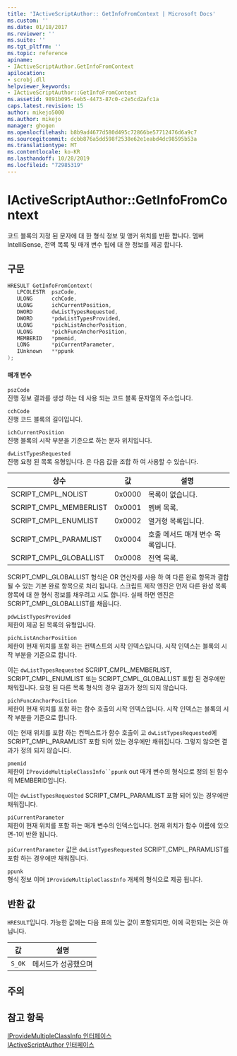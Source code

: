 ```yaml
---
title: 'IActiveScriptAuthor:: GetInfoFromContext | Microsoft Docs'
ms.custom: ''
ms.date: 01/18/2017
ms.reviewer: ''
ms.suite: ''
ms.tgt_pltfrm: ''
ms.topic: reference
apiname:
- IActiveScriptAuthor.GetInfoFromContext
apilocation:
- scrobj.dll
helpviewer_keywords:
- IActiveScriptAuthor::GetInfoFromContext
ms.assetid: 9891b095-6eb5-4473-87c0-c2e5cd2afc1a
caps.latest.revision: 15
author: mikejo5000
ms.author: mikejo
manager: ghogen
ms.openlocfilehash: b8b9ad4677d580d495c72866be57712476d6a9c7
ms.sourcegitcommit: dcbb876a5dd598f2538e62e1eabd4dc98595b53a
ms.translationtype: MT
ms.contentlocale: ko-KR
ms.lasthandoff: 10/28/2019
ms.locfileid: "72985319"
---
```

# <a name="iactivescriptauthorgetinfofromcontext"></a>IActiveScriptAuthor::GetInfoFromContext
코드 블록의 지정 된 문자에 대 한 형식 정보 및 앵커 위치를 반환 합니다. 멤버 IntelliSense, 전역 목록 및 매개 변수 팁에 대 한 정보를 제공 합니다.  
  
## <a name="syntax"></a>구문  
  
```cpp
HRESULT GetInfoFromContext(  
   LPCOLESTR  pszCode,  
   ULONG      cchCode,  
   ULONG      ichCurrentPosition,  
   DWORD      dwListTypesRequested,  
   DWORD      *pdwListTypesProvided,  
   ULONG      *pichListAnchorPosition,  
   ULONG      *pichFuncAnchorPosition,  
   MEMBERID   *pmemid,  
   LONG       *piCurrentParameter,  
   IUnknown   **ppunk  
);  
```  
  
#### <a name="parameters"></a>매개 변수  
 `pszCode`  
 진행 정보 결과를 생성 하는 데 사용 되는 코드 블록 문자열의 주소입니다.  
  
 `cchCode`  
 진행 코드 블록의 길이입니다.  
  
 `ichCurrentPosition`  
 진행 블록의 시작 부분을 기준으로 하는 문자 위치입니다.  
  
 `dwListTypesRequested`  
 진행 요청 된 목록 유형입니다. 은 다음 값을 조합 하 여 사용할 수 있습니다.  
  
|상수|값|설명|  
|--------------|-----------|-----------------|  
|SCRIPT_CMPL_NOLIST|0x0000|목록이 없습니다.|  
|SCRIPT_CMPL_MEMBERLIST|0x0001|멤버 목록.|  
|SCRIPT_CMPL_ENUMLIST|0x0002|열거형 목록입니다.|  
|SCRIPT_CMPL_PARAMLIST|0x0004|호출 메서드 매개 변수 목록입니다.|  
|SCRIPT_CMPL_GLOBALLIST|0x0008|전역 목록.|  
  
 SCRIPT_CMPL_GLOBALLIST 형식은 OR 연산자를 사용 하 여 다른 완료 항목과 결합 될 수 있는 기본 완료 항목으로 처리 됩니다. 스크립트 제작 엔진은 먼저 다른 완성 목록 항목에 대 한 형식 정보를 채우려고 시도 합니다. 실패 하면 엔진은 SCRIPT_CMPL_GLOBALLIST를 채웁니다.  
  
 `pdwListTypesProvided`  
 제한이 제공 된 목록의 유형입니다.  
  
 `pichListAnchorPosition`  
 제한이 현재 위치를 포함 하는 컨텍스트의 시작 인덱스입니다. 시작 인덱스는 블록의 시작 부분을 기준으로 합니다.  
  
 이는 `dwListTypesRequested` SCRIPT_CMPL_MEMBERLIST, SCRIPT_CMPL_ENUMLIST 또는 SCRIPT_CMPL_GLOBALLIST 포함 된 경우에만 채워집니다. 요청 된 다른 목록 형식의 경우 결과가 정의 되지 않습니다.  
  
 `pichFuncAnchorPosition`  
 제한이 현재 위치를 포함 하는 함수 호출의 시작 인덱스입니다. 시작 인덱스는 블록의 시작 부분을 기준으로 합니다.  
  
 이는 현재 위치를 포함 하는 컨텍스트가 함수 호출이 고 `dwListTypesRequested`에 SCRIPT_CMPL_PARAMLIST 포함 되어 있는 경우에만 채워집니다. 그렇지 않으면 결과가 정의 되지 않습니다.  
  
 `pmemid`  
 제한이 `IProvideMultipleClassInfo``ppunk` out 매개 변수의 형식으로 정의 된 함수의 MEMBERID입니다.  
  
 이는 `dwListTypesRequested` SCRIPT_CMPL_PARAMLIST 포함 되어 있는 경우에만 채워집니다.  
  
 `piCurrentParameter`  
 제한이 현재 위치를 포함 하는 매개 변수의 인덱스입니다. 현재 위치가 함수 이름에 있으면-1이 반환 됩니다.  
  
 `piCurrentParameter` 값은 `dwListTypesRequested` SCRIPT_CMPL_PARAMLIST를 포함 하는 경우에만 채워집니다.  
  
 `ppunk`  
 형식 정보 이며 `IProvideMultipleClassInfo` 개체의 형식으로 제공 됩니다.  
  
## <a name="return-value"></a>반환 값  
 `HRESULT`입니다. 가능한 값에는 다음 표에 있는 값이 포함되지만, 이에 국한되는 것은 아닙니다.  
  
|값|설명|  
|-----------|-----------------|  
|`S_OK`|메서드가 성공했으며|  
  
## <a name="remarks"></a>주의  
  
## <a name="see-also"></a>참고 항목  
 [IProvideMultipleClassInfo 인터페이스](/dotnet/api/microsoft.visualstudio.ole.interop.iprovidemultipleclassinfo)   
 [IActiveScriptAuthor 인터페이스](../../winscript/reference/iactivescriptauthor-interface.md)